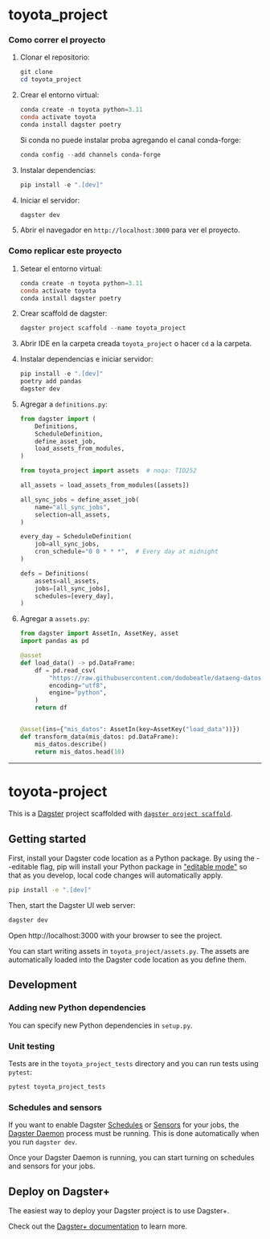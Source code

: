 # toyota_project

### Como correr el proyecto
1. Clonar el repositorio:
    ```powershell
    git clone
    cd toyota_project
    ```

2. Crear el entorno virtual:
    ```powershell
    conda create -n toyota python=3.11
    conda activate toyota
    conda install dagster poetry
    ```
    Si conda no puede instalar proba agregando el canal conda-forge:
   ```powershell
   conda config --add channels conda-forge
   ```

4. Instalar dependencias:
    ```powershell
    pip install -e ".[dev]"
    ```

5. Iniciar el servidor:
    ```powershell
    dagster dev
    ```

6. Abrir el navegador en `http://localhost:3000` para ver el proyecto.

### Como replicar este proyecto

1. Setear el entorno virtual:
    ```powershell
    conda create -n toyota python=3.11
    conda activate toyota
    conda install dagster poetry
    ```

2. Crear scaffold de dagster:
    ```powershell
    dagster project scaffold --name toyota_project
    ```

3. Abrir IDE en la carpeta creada `toyota_project` o hacer `cd` a la carpeta.

4. Instalar dependencias e iniciar servidor:
    ```powershell
    pip install -e ".[dev]"
    poetry add pandas
    dagster dev
    ```

5. Agregar a `definitions.py`:

    ```python
    from dagster import (
        Definitions,
        ScheduleDefinition,
        define_asset_job,
        load_assets_from_modules,
    )

    from toyota_project import assets  # noqa: TID252

    all_assets = load_assets_from_modules([assets])

    all_sync_jobs = define_asset_job(
        name="all_sync_jobs",
        selection=all_assets,
    )

    every_day = ScheduleDefinition(
        job=all_sync_jobs,
        cron_schedule="0 0 * * *",  # Every day at midnight
    )

    defs = Definitions(
        assets=all_assets,
        jobs=[all_sync_jobs],
        schedules=[every_day],
    )
    ```

6. Agregar a `assets.py`:

    ```python
    from dagster import AssetIn, AssetKey, asset
    import pandas as pd

    @asset
    def load_data() -> pd.DataFrame:
        df = pd.read_csv(
            "https://raw.githubusercontent.com/dodobeatle/dataeng-datos/refs/heads/main/ToyotaCorolla.csv",
            encoding="utf8",
            engine="python",
        )
        return df


    @asset(ins={"mis_datos": AssetIn(key=AssetKey("load_data"))})
    def transform_data(mis_datos: pd.DataFrame):
        mis_datos.describe()
        return mis_datos.head(10)
    ```

---

# toyota-project

This is a [Dagster](https://dagster.io/) project scaffolded with [`dagster project scaffold`](https://docs.dagster.io/guides/build/projects/creating-a-new-project).

## Getting started

First, install your Dagster code location as a Python package. By using the --editable flag, pip will install your Python package in ["editable mode"](https://pip.pypa.io/en/latest/topics/local-project-installs/#editable-installs) so that as you develop, local code changes will automatically apply.

```bash
pip install -e ".[dev]"
```

Then, start the Dagster UI web server:

```bash
dagster dev
```

Open http://localhost:3000 with your browser to see the project.

You can start writing assets in `toyota_project/assets.py`. The assets are automatically loaded into the Dagster code location as you define them.

## Development

### Adding new Python dependencies

You can specify new Python dependencies in `setup.py`.

### Unit testing

Tests are in the `toyota_project_tests` directory and you can run tests using `pytest`:

```bash
pytest toyota_project_tests
```

### Schedules and sensors

If you want to enable Dagster [Schedules](https://docs.dagster.io/guides/automate/schedules/) or [Sensors](https://docs.dagster.io/guides/automate/sensors/) for your jobs, the [Dagster Daemon](https://docs.dagster.io/guides/deploy/execution/dagster-daemon) process must be running. This is done automatically when you run `dagster dev`.

Once your Dagster Daemon is running, you can start turning on schedules and sensors for your jobs.

## Deploy on Dagster+

The easiest way to deploy your Dagster project is to use Dagster+.

Check out the [Dagster+ documentation](https://docs.dagster.io/dagster-plus/) to learn more.

